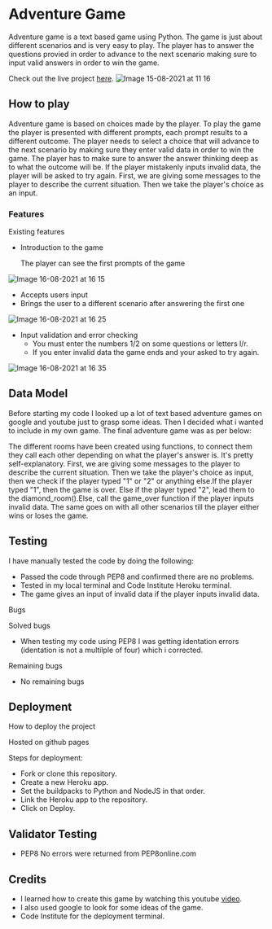 # Adventure Game

Adventure game is a text based game using Python. The game is just about different scenarios and is very easy to play. The player has to answer the questions provied in order to advance to the next scenario making sure to input valid answers in order to win the game. 

Check out the live project [here](https://adventure-game-py.herokuapp.com/).
![Image 15-08-2021 at 11 16](https://user-images.githubusercontent.com/81257331/129475101-437fbfcf-11b0-47e9-baa4-05e7a505f6ee.jpg)

## How to play

Adventure game is based on choices made by the player. To play the game the player is presented with different prompts, each prompt results to a different outcome. The player needs to select a choice that will advance to the next scenario by making sure they enter valid data in order to win the game. The player has to make sure to answer the answer thinking deep as to what the outcome will be. If the player mistakenly inputs invalid data, the player will be asked to try again. First, we are giving some messages to the player to describe the current situation. Then we take the player's choice as an input. 


### Features
 Existing features
 * Introduction to the game
 
    The player can see the first prompts of the game
  
 ![Image 16-08-2021 at 16 15](https://user-images.githubusercontent.com/81257331/129587155-ad34fdf0-033c-4fd8-96c2-215175a9a915.jpg)
 
  * Accepts users input
  * Brings the user to a different scenario after answering the first one
   

![Image 16-08-2021 at 16 25](https://user-images.githubusercontent.com/81257331/129588779-54764694-019d-40af-ab9f-bab8db05a8aa.jpg)

* Input validation and error checking
   * You must enter the numbers 1/2 on some questions or letters l/r.
   * If you enter invalid data the game ends and your asked to try again.

![Image 16-08-2021 at 16 35](https://user-images.githubusercontent.com/81257331/129590192-85b5e0fd-47c6-4b7f-b9e7-a9667a608f5a.jpg)

## Data Model

Before starting my code I looked up a lot of text based adventure games on google and youtube just to grasp some ideas. Then I decided what i wanted to include in my own game. The final adventure game was as per below:


The different rooms have been created using functions, to connect them they call each other depending on what the player's answer is. It's pretty self-explanatory. First, we are giving some messages to the player to describe the current situation. Then we take the player's choice as input, then we check if the player typed "1" or "2" or anything else.If the player typed "1", then the game is over. Else if the player typed "2", lead them to the diamond_room().Else, call the game_over function if the player inputs invalid data. The same goes on with all other scenarios till the player either wins or loses the game.

 
## Testing

I have manually tested the code by doing the following:
* Passed the code through PEP8 and confirmed there are no problems.
* Tested in my local terminal and Code Institute Heroku terminal.
* The game gives an input of invalid data if the player inputs invalid data.


 Bugs
  
   Solved bugs
   * When testing my code using PEP8 I was getting identation errors (identation is not a multilple of four) which i corrected.
 
   Remaining bugs
   * No remaining bugs


 ## Deployment
 How to deploy the project

 Hosted on github pages

 Steps for deployment:

  * Fork or clone this repository.
  * Create a new Heroku app.
  * Set the buildpacks to Python and NodeJS in that order.
  * Link the Heroku app to the repository.
  * Click on Deploy.
 
  
## Validator Testing 
 * PEP8
  No errors were returned from PEP8online.com
  
  ## Credits
   * I learned how to create this game by watching this youtube [video](https://www.youtube.com/watch?v=DEcFCn2ubSg).
   * I also used google to look for some ideas of the game.
   * Code Institute for the deployment terminal.
  
  
  
